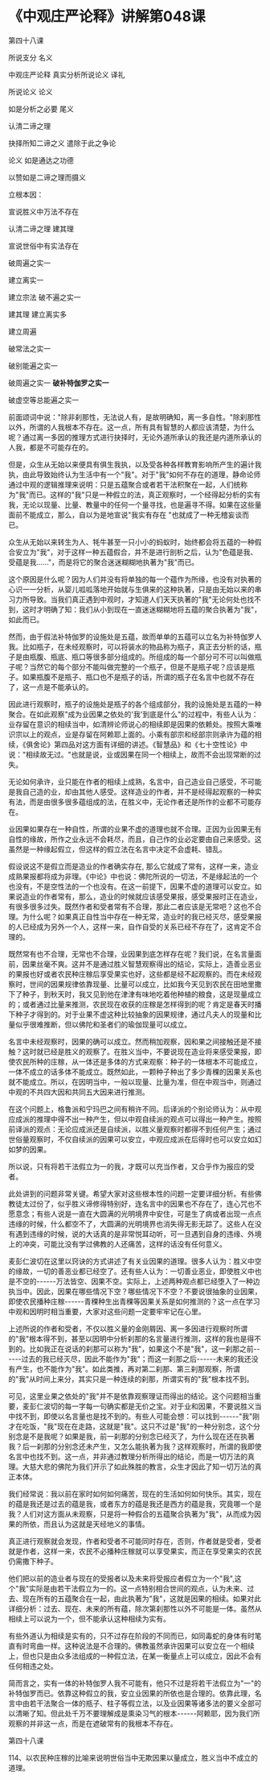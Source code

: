# 《中观庄严论释》讲解第048课

第四十八课

所说支分 名义

中观庄严论释 真实分析所说论义 译礼

所说论义 论义

如是分析之必要 尾义

认清二谛之理

抉择所知二谛之义 遣除于此之争论

论义 如是通达之功德

以赞如是二谛之理而摄义

立根本因：

宣说胜义中万法不存在

认清二谛之理 建其理

宣说世俗中有实法存在

破周遍之实一

建立离实一

建立宗法 破不遍之实一

建其理 建立离实多

建立周遍

破常法之实一

破别能遍之实一

破周遍之实一 **破补特伽罗之实一**

破虚空等总能遍之实一

前面颂词中说："除非刹那性，无法说人有，是故明确知，离一多自性。"除刹那性以外，所谓的人我根本不存在。这一点，所有具有智慧的人都应该清楚，为什么呢？通过离一多因的推理方式进行抉择时，无论外道所承认的我还是内道所承认的人我，都是不可能存在的。

但是，众生从无始以来便具有俱生我执，以及受各种各样教育影响所产生的遍计我执，由此导致始终认为生活中有一个"我"。对于"我"如何不存在的道理，静命论师通过中观的逻辑推理来说明：只是五蕴聚合或者若干法积聚在一起，人们统称为"我"而已。这样的"我"只是一种假立的法，真正观察时，一个经得起分析的实有我，无论以现量、比量、教量中的任何一个量寻找，也是遍寻不得。如果在这些量面前不能成立，那么，自以为是地宣说"我实有存在 "也就成了一种无稽妄谈而已。

众生从无始以来转生为人、牦牛甚至一只小小的蚂蚁时，始终都会将五蕴的一种假合安立为"我"，对于这样一种五蕴假合，并不是进行剖析之后，认为"色蕴是我、受蕴是我......"，而是将它的聚合迷迷糊糊地执著为"我"而已。

这个原因是什么呢？因为人们并没有将单独的每一个蕴作为所缘，也没有对执著的心识一一分析，从婴儿呱呱落地开始就与生俱来的这种执著，只是由无始以来的串习力所导致。当我们真正遇到中观时，才知道人们天天执著的"我"无论何处也找不到，这时才明确了知：我们从小到现在一直迷迷糊糊地将五蕴的聚合执著为"我"，如此而已。

然而，由于假法补特伽罗的设施处是五蕴，故而单单的五蕴可以立名为补特伽罗人我。比如瓶子，在未经观察时，可以将装水的物品称为瓶子，真正去分析的话，瓶子是由瓶腹、瓶底、瓶口等很多部分组成的。所组成的每一个部分可不可以叫做瓶子呢？当然它的每个部分不能叫做完整的一个瓶子，但是不是瓶子呢？应该是瓶子。如果瓶腹不是瓶子、瓶口也不是瓶子的话，所谓的瓶子在名言中也就不存在了，这一点是不能承认的。

因此进行观察时，瓶子的设施处是瓶子的各个组成部分，我的设施处是五蕴的一种聚合。在如此观察"成为业因果之依处的'我'到底是什么"的过程中，有些人认为：业存留在意识的相续当中，如清辨论师说心的相续即是因果的依赖处。按照大乘唯识宗以上的观点，业是存留在阿赖耶上面的。小乘有部宗和经部宗则承许为蕴的相续，《俱舍论》第四品对这方面有详细的讲述。《智慧品》和《七十空性论》中说："相续故无过。"也就是说，业或因果在同一个相续上，故而不会出现常断的过失。

无论如何承许，业只能在作者的相续上成熟，名言中，自己造业自己感受，不可能是我自己造的业，却由其他人感受。这样造业的作者，并不是经得起观察的一种实有法，而是由很多很多蕴组成的法，在胜义中，无论作者还是所作的业都不可能存在。

业因果如果存在一种自性，所谓的业果不虚的道理也就不合理。正因为业因果无有自性的缘故，所作之业永远不会耗尽，而且，自己作的业必定要由自己来感受。这虽然是一种缘起假立，但这样的假立法在名言中决定不会虚耗、错乱。

假设说这不是假立而是造业的作者确实存在, 那么它就成了常有，这样一来，造业成熟果报都将成为非理。《中论》中也说：佛陀所说的一切法，不是缘起法的一个也没有，不是空性法的一个也没有。在这一前提下，因果不虚的道理可以安立。如果说造业的作者常有，那么，造业的时候就应该感受果报，感受果报时正在造业，有很多很多过失。既然作者和受者常有不合理，那此二者应该是无常吧？这也不合理。为什么呢？如果真正自性当中存在一种无常，造业时的我已经灭尽，感受果报的人已经成为另外一个人，这样一来，自作自受的关系已经不存在了，这肯定不合理的。

既然常有也不合理，无常也不合理，业因果到底怎样存在呢？我们说，在名言量面前，因果丝毫不爽。这并不是通过胜义智慧观察得出的结论，实际上，造善业恶业的果报也好或者农民种庄稼后享受果实也好，这些都是经不起观察的。而在未经观察时，世间的因果规律依靠现量、比量可以成立，比如我今天见到农民在田地里撒下了种子，到秋天时，我又见到他在津津有味地吃着他种植的粮食，这是现量成立的；或者通过比量来推测，农民现在收获的庄稼是怎样得到的呢？肯定是春天时播下种子才得到的。对于业果不虚这种比较抽象的因果规律，通过凡夫人的现量和比量似乎很难推断，但以佛陀和圣者们的瑜伽现量可以成立。

名言中未经观察时，因果的确可以成立。然而稍加观察，因和果之间接触还是不接触？这时就已经是胜义的观察了。在胜义当中，不要说现在造业将来感受果报，即使农民所种的庄稼，从一体还是多体的方式来观察：种子的一体根本不可能成立，一体不成立的话多体不能成立。既然如此，一颗种子种出了多少青稞的因果关系也就不能成立。所以，在因明当中，一般以现量、比量为准，但在中观当中，则通过中观的不共四大因和共同五大因来进行推测。

在这个问题上，格鲁派和宁玛巴之间有稍许不同。后译派的个别论师认为：从中观应成派的推理中得不出一种产生，但以中观自续派的观点可以得出一种产生。按照前译派的观点：无论应成派还是自续派，以胜义量观察时都得不到任何产生；通过世俗量观察时，不仅自续派的因果可以安立，中观应成派在后得时也可以安立如幻如梦的因果。

所以说，只有将若干法假立为一的我，才既可以充当作者，又合乎作为报应的受者。

此处讲到的问题非常关键。希望大家对这些根本性的问题一定要详细分析。有些佛教徒太过份了，似乎胜义谛修得特别好，连名言中的因果也不存在了，连心咒也不愿意念；有些人说是一直在大圆满的光明境界中安住，可是生了病或者出现一点点违缘的时候，什么都空不了，大圆满的光明境界也消失得无影无踪了。这些人在没有遇到违缘的时候，说的大话真的是非常悦耳动听，可一旦遇到自身的违缘、外境上的冲突，可能比没有学过佛教的人还痛苦，这样的话没有任何意义。

麦彭仁波切在这里以窍诀的方式讲述了有关业因果的道理。很多人认为：胜义中空的缘故，一切的善恶业都已经空了。还有些人认为：一切善业恶业，即使胜义中也是不空的------万法皆空、因果不空。实际上，上述两种观点都已经堕入了一种边执当中。因此，因果在哪些情况下空？哪些情况下不空？不要说很抽象的业因果，即使农民播种庄稼------青稞种生出青稞等因果关系是如何推测的？这一点在学习中观和因明时相当重要，大家对这些问题一定要牢牢记在心里。

上述所说的作者和受者，不仅以胜义量的金刚屑因、离一多因进行观察时所谓的"我"根本得不到，甚至以因明中分析刹那的名言量进行推测，这样的我也是得不到的。比如我正在说话的刹那可以称为"我"，如果这个不是"我"，这一刹那之前------过去的我已经灭尽，因此不能作为"我"；而这一刹那之后------未来的我还没有产生，也不能作为"我"。如此类推，再对第二刹那、第三刹那观察，所谓的"我"从时间上来分，其实只是一种连续的刹那，所谓实有的"我"根本找不到。

可见，这里业果之依处的"我"并不是依靠观察理证而得出的结论。这个问题相当重要，麦彭仁波切的每一字每一句确实都是无价之宝。对于业和因果，不要说胜义当中找不到，即使以名言量也是找不到的。有些人可能会想：可以找到------"我"刚才在吃饭，"我"现在在走路，这就是"我"。这只不过是"我"的一种分别念，这个分别念是不是我呢？如果是我，前一刹那的分别念已经灭了，为什么现在还在执著我？后一刹那的分别念还未产生，又怎么能执著为我？这样观察时，所谓的我即使名言中也找不到。这一点，并非通过教理分析所得出的结论，而是一切万法的真理。大慈大悲的佛陀为我们开示了如此殊胜的教言，众生才因此了知一切万法的真正本体。

我们经常说：我以前在家时如何如何痛苦，现在的生活如何如何快乐。其实，现在的蕴是我还是过去的蕴是我，或者东方的蕴是我还是西方的蕴是我，究竟哪一个是我？人们对这方面从未观察，只是将一种假合的五蕴聚合执著为"我"，从而成为因果的所依，而且认为这就是天经地义的事情。

真正进行观察就会发现，作者和受者不可能同时存在，否则，作者就是受者，受者就是作者，这样一来，农民不必播种庄稼就可以享受果实，而正在享受果实的农民仍需撒下种子。

他们把以前的造业者与现在的受报者以及未来将受报应者假立为一个"我",这个"我"实际是由若干法假立为一的。这一点特别相合世间的观点，认为未来、过去、现在所有的五蕴聚合在一起，由此执著为"我"，这就是因果的相续。如果对此详细分析：过去、现在、未来的所有蕴，除次第刹那性以外不可能是一体。虽然从相续上可以说为一个，但不能承认这种相续为实有。

有些外道认为相续是实有的，只不过存在阶段的不同而已，如同毒蛇的身体有时笔直有时弯曲一样。这种说法是不合理的。佛教虽然承许因果可以安立在一个相续上，但也只是由众多法组成的一种假立法，在某一衡量点上可以成立，因此不会有任何相违之处。

简而言之，实有一体的补特伽罗人我不可能有，他只不过是将若干法假立为"一"的补特伽罗而已。依靠这种假立的我，安立业因果的所依也是合理的。依靠此理，名言中由若干法聚合一体的瓶子、柱子等假立法，以及业因果等诸多法的要义全部可以清晰了知。但此处千万不要理解成是熏染习气的根本------阿赖耶，因为我们所观察的并非这一点，而是在遮破常有的我根本不存在。

第四十八课

114、以农民种庄稼的比喻来说明世俗当中无欺因果以量成立，胜义当中不成立的道理。

